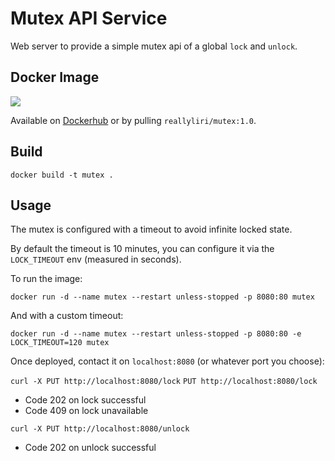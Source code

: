 # Mutex API Service

Web server to provide a simple mutex api of a global `lock` and `unlock`.

## Docker Image

[![](https://images.microbadger.com/badges/version/reallyliri/mutex:1.0.svg)](https://microbadger.com/images/reallyliri/mutex:1.0 "Get your own version badge on microbadger.com")

Available on [Dockerhub](https://hub.docker.com/r/reallyliri/mutex) or by pulling `reallyliri/mutex:1.0`.

## Build

`docker build -t mutex .`

## Usage

The mutex is configured with a timeout to avoid infinite locked state.

By default the timeout is 10 minutes, you can configure it via the `LOCK_TIMEOUT` env (measured in seconds).

To run the image:

`docker run -d --name mutex --restart unless-stopped -p 8080:80 mutex`

And with a custom timeout:

`docker run -d --name mutex --restart unless-stopped -p 8080:80 -e LOCK_TIMEOUT=120 mutex`

Once deployed, contact it on `localhost:8080` (or whatever port you choose):

`curl -X PUT http://localhost:8080/lock`
`PUT http://localhost:8080/lock`
* Code 202 on lock successful
* Code 409 on lock unavailable

`curl -X PUT http://localhost:8080/unlock`
* Code 202 on unlock successful
